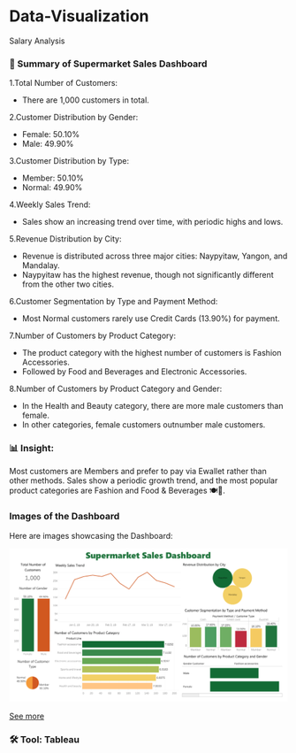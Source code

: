# Data-Visualization
Salary Analysis

### 📌 Summary of Supermarket Sales Dashboard
1.Total Number of Customers:
- There are 1,000 customers in total.
  
2.Customer Distribution by Gender:
- Female: 50.10%
- Male: 49.90%
  
3.Customer Distribution by Type:
- Member: 50.10%
- Normal: 49.90%
  
4.Weekly Sales Trend:
- Sales show an increasing trend over time, with periodic highs and lows.
  
5.Revenue Distribution by City:
- Revenue is distributed across three major cities: Naypyitaw, Yangon, and Mandalay.
- Naypyitaw has the highest revenue, though not significantly different from the other two cities.
  
6.Customer Segmentation by Type and Payment Method:
- Most Normal customers rarely use Credit Cards (13.90%) for payment.
  
7.Number of Customers by Product Category:
- The product category with the highest number of customers is Fashion Accessories.
- Followed by Food and Beverages and Electronic Accessories.
  
8.Number of Customers by Product Category and Gender:
- In the Health and Beauty category, there are more male customers than female.
- In other categories, female customers outnumber male customers.
  
### 📊 Insight:
Most customers are Members and prefer to pay via Ewallet rather than other methods. Sales show a periodic growth trend, and the most popular product categories are Fashion and Food & Beverages 🍽️👗.

### Images of the Dashboard

Here are images showcasing the Dashboard:

<img src="https://github.com/paweenachodpaseart/Data-Visualization4/blob/main/Supermarket%20Dashboard.png?raw=true" width="700" />

[See more](https://github.com/paweenachodpaseart/Data-Visualization4/blob/main/Supermarket_Sale.twb)
### 🛠️ Tool: Tableau

